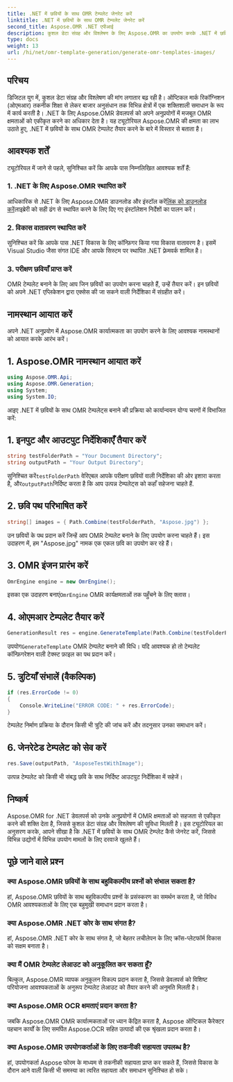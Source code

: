 ```yaml
---
title: .NET में छवियों के साथ OMR टेम्पलेट जेनरेट करें
linktitle: .NET में छवियों के साथ OMR टेम्पलेट जेनरेट करें
second_title: Aspose.OMR .NET एपीआई
description: कुशल डेटा संग्रह और विश्लेषण के लिए Aspose.OMR का उपयोग करके .NET में छवियों के साथ OMR टेम्पलेट जेनरेट करना सीखें। आज से शुरुआत करें!
type: docs
weight: 13
url: /hi/net/omr-template-generation/generate-omr-templates-images/
---
```

## परिचय
डिजिटल युग में, कुशल डेटा संग्रह और विश्लेषण की मांग लगातार बढ़ रही है। ऑप्टिकल मार्क रिकॉग्निशन (ओएमआर) तकनीक शिक्षा से लेकर बाजार अनुसंधान तक विभिन्न क्षेत्रों में एक शक्तिशाली समाधान के रूप में कार्य करती है। .NET के लिए Aspose.OMR डेवलपर्स को अपने अनुप्रयोगों में मजबूत OMR क्षमताओं को एकीकृत करने का अधिकार देता है। यह ट्यूटोरियल Aspose.OMR की क्षमता का लाभ उठाते हुए, .NET में छवियों के साथ OMR टेम्पलेट तैयार करने के बारे में विस्तार से बताता है।
## आवश्यक शर्तें
ट्यूटोरियल में जाने से पहले, सुनिश्चित करें कि आपके पास निम्नलिखित आवश्यक शर्तें हैं:
### 1. .NET के लिए Aspose.OMR स्थापित करें
आधिकारिक से .NET के लिए Aspose.OMR डाउनलोड और इंस्टॉल करें[लिंक को डाउनलोड करें](https://releases.aspose.com/omr/net/)लाइब्रेरी को सही ढंग से स्थापित करने के लिए दिए गए इंस्टॉलेशन निर्देशों का पालन करें।
### 2. विकास वातावरण स्थापित करें
सुनिश्चित करें कि आपके पास .NET विकास के लिए कॉन्फ़िगर किया गया विकास वातावरण है। इसमें Visual Studio जैसा संगत IDE और आपके सिस्टम पर स्थापित .NET फ़्रेमवर्क शामिल है।
### 3. परीक्षण छवियाँ प्राप्त करें
OMR टेम्पलेट बनाने के लिए आप जिन छवियों का उपयोग करना चाहते हैं, उन्हें तैयार करें। इन छवियों को अपने .NET एप्लिकेशन द्वारा एक्सेस की जा सकने वाली निर्देशिका में संग्रहीत करें।
## नामस्थान आयात करें
अपने .NET अनुप्रयोग में Aspose.OMR कार्यात्मकता का उपयोग करने के लिए आवश्यक नामस्थानों को आयात करके आरंभ करें।
## 1. Aspose.OMR नामस्थान आयात करें
```csharp
using Aspose.OMR.Api;
using Aspose.OMR.Generation;
using System;
using System.IO;
```
आइए .NET में छवियों के साथ OMR टेम्पलेट्स बनाने की प्रक्रिया को कार्यान्वयन योग्य चरणों में विभाजित करें:
## 1. इनपुट और आउटपुट निर्देशिकाएँ तैयार करें
```csharp
string testFolderPath = "Your Document Directory";
string outputPath = "Your Output Directory";
```
 सुनिश्चित करें`testFolderPath` वेरिएबल आपके परीक्षण छवियों वाली निर्देशिका की ओर इशारा करता है, और`outputPath`निर्दिष्ट करता है कि आप उत्पन्न टेम्पलेट्स को कहाँ सहेजना चाहते हैं.
## 2. छवि पथ परिभाषित करें
```csharp
string[] images = { Path.Combine(testFolderPath, "Aspose.jpg") };
```
उन छवियों के पथ प्रदान करें जिन्हें आप OMR टेम्पलेट बनाने के लिए उपयोग करना चाहते हैं। इस उदाहरण में, हम "Aspose.jpg" नामक एक एकल छवि का उपयोग कर रहे हैं।
## 3. OMR इंजन प्रारंभ करें
```csharp
OmrEngine engine = new OmrEngine();
```
 इसका एक उदाहरण बनाएं`OmrEngine` OMR कार्यक्षमताओं तक पहुँचने के लिए क्लास।
## 4. ओएमआर टेम्पलेट तैयार करें
```csharp
GenerationResult res = engine.GenerateTemplate(Path.Combine(testFolderPath, "AsposeTestWithImage.txt"), images);
```
 उपयोग`GenerateTemplate` OMR टेम्पलेट बनाने की विधि। यदि आवश्यक हो तो टेम्पलेट कॉन्फ़िगरेशन वाली टेक्स्ट फ़ाइल का पथ प्रदान करें।
## 5. त्रुटियाँ संभालें (वैकल्पिक)
```csharp
if (res.ErrorCode != 0)
{
    Console.WriteLine("ERROR CODE: " + res.ErrorCode);
}
```
टेम्पलेट निर्माण प्रक्रिया के दौरान किसी भी त्रुटि की जांच करें और तदनुसार उनका समाधान करें।
## 6. जेनरेटेड टेम्पलेट को सेव करें
```csharp
res.Save(outputPath, "AsposeTestWithImage");
```
उत्पन्न टेम्पलेट को किसी भी संबद्ध छवि के साथ निर्दिष्ट आउटपुट निर्देशिका में सहेजें।
## निष्कर्ष
Aspose.OMR for .NET डेवलपर्स को उनके अनुप्रयोगों में OMR क्षमताओं को सहजता से एकीकृत करने की शक्ति देता है, जिससे कुशल डेटा संग्रह और विश्लेषण की सुविधा मिलती है। इस ट्यूटोरियल का अनुसरण करके, आपने सीखा है कि .NET में छवियों के साथ OMR टेम्प्लेट कैसे जेनरेट करें, जिससे विभिन्न उद्योगों में विभिन्न उपयोग मामलों के लिए दरवाजे खुलते हैं।
## पूछे जाने वाले प्रश्न
### क्या Aspose.OMR छवियों के साथ बहुविकल्पीय प्रश्नों को संभाल सकता है?
हां, Aspose.OMR छवियों के साथ बहुविकल्पीय प्रश्नों के प्रसंस्करण का समर्थन करता है, जो विविध OMR आवश्यकताओं के लिए एक बहुमुखी समाधान प्रदान करता है।
### क्या Aspose.OMR .NET कोर के साथ संगत है?
हां, Aspose.OMR .NET कोर के साथ संगत है, जो बेहतर लचीलेपन के लिए क्रॉस-प्लेटफॉर्म विकास को सक्षम बनाता है।
### क्या मैं OMR टेम्पलेट लेआउट को अनुकूलित कर सकता हूँ?
बिल्कुल, Aspose.OMR व्यापक अनुकूलन विकल्प प्रदान करता है, जिससे डेवलपर्स को विशिष्ट परियोजना आवश्यकताओं के अनुरूप टेम्पलेट लेआउट को तैयार करने की अनुमति मिलती है।
### क्या Aspose.OMR OCR क्षमताएं प्रदान करता है?
जबकि Aspose.OMR OMR कार्यात्मकताओं पर ध्यान केंद्रित करता है, Aspose ऑप्टिकल कैरेक्टर पहचान कार्यों के लिए समर्पित Aspose.OCR सहित उत्पादों की एक श्रृंखला प्रदान करता है।
### क्या Aspose.OMR उपयोगकर्ताओं के लिए तकनीकी सहायता उपलब्ध है?
हां, उपयोगकर्ता Aspose फोरम के माध्यम से तकनीकी सहायता प्राप्त कर सकते हैं, जिससे विकास के दौरान आने वाली किसी भी समस्या का त्वरित सहायता और समाधान सुनिश्चित हो सके।